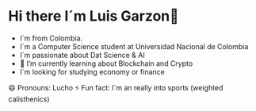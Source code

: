 # Hi there I´m Luis Garzon👋

- I´m from Colombia.
- I´m a Computer Science student at Universidad Nacional de Colombia 
- I´m passionate about Dat Science & AI
- 🌱 I’m currently learning about Blockchain and Crypto
- I´m looking for studying economy or finance 

😄 Pronouns: Lucho
⚡ Fun fact: I´m an really into sports (weighted calisthenics)


